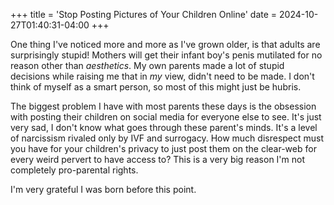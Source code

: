 +++
title = 'Stop Posting Pictures of Your Children Online'
date = 2024-10-27T01:40:31-04:00
+++

One thing I've noticed more and more as I've grown older, is that adults are surprisingly stupid! Mothers will get their
infant boy's penis mutilated for no reason other than *aesthetics*. My own parents made a lot of stupid decisions while
raising me that in *my* view, didn't need to be made. I don't think of myself as a smart person, so most of this might
just be hubris.

The biggest problem I have with most parents these days is the obsession with posting their children on social media
for everyone else to see. It's just very sad, I don't know what goes through these parent's minds. It's a level of
narcissism rivaled only by IVF and surrogacy. How much disrespect must you have for your children's privacy to just post
them on the clear-web for every weird pervert to have access to? This is a very big reason I'm not completely pro-parental rights.

I'm very grateful I was born before this point.